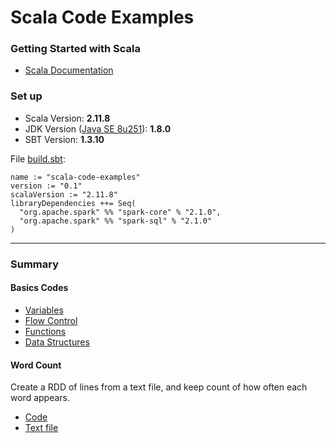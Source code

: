 # Scala Code Examples

### Getting Started with Scala

- [Scala Documentation](https://docs.scala-lang.org/?_ga=2.94192925.1002217770.1589141912-1942157757.1588046986)

### Set up
- Scala Version: **2.11.8**
- JDK Version ([Java SE 8u251](https://www.oracle.com/java/technologies/javase-downloads.html)): **1.8.0**
- SBT Version: **1.3.10**

File [build.sbt](build.sbt):
```
name := "scala-code-examples"
version := "0.1"
scalaVersion := "2.11.8"
libraryDependencies ++= Seq(
  "org.apache.spark" %% "spark-core" % "2.1.0",
  "org.apache.spark" %% "spark-sql" % "2.1.0"
)
```
---

### Summary

#### Basics Codes
- [Variables](src/main/scala/basics/variables.sc)
- [Flow Control](src/main/scala/basics/flowControl.sc)
- [Functions](src/main/scala/basics/functions.sc)
- [Data Structures](src/main/scala/basics/dataStructures.sc)

#### Word Count
Create a RDD of lines from a text file, and keep count of how often each word appears.

- [Code](src/main/scala/wordCount/wordcount.scala)
- [Text file](src/main/scala/wordCount/book.txt)